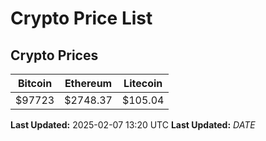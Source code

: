 # Crypto Price List

## Crypto Prices
| Bitcoin | Ethereum | Litecoin |
| ------- | -------- | -------- |
| $97723 | $2748.37 | $105.04 |
**Last Updated:** 2025-02-07 13:20 UTC
**Last Updated:** $DATE$

